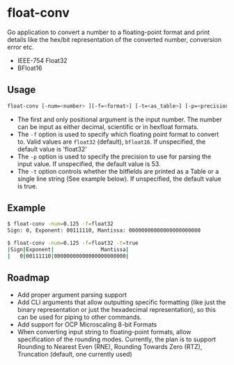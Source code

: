 # float-conv

Go application to convert a number to a floating-point format and print details like the hex/bit representation of the
converted number, conversion error etc.

* IEEE-754 Float32
* BFloat16

## Usage

```bash
float-conv [-num=<number> ][-f=<format>] [-t=<as_table>] [-p=<precision>]
```

* The first and only positional argument is the input number. The number can be input as either decimal, scientific or
in hexfloat formats.
* The `-f` option is used to specify which floating point format to convert to. Valid values are `float32` (default), `bfloat16`. If unspecified, the default value is 'float32'
* The `-p` option is used to specify the precision to use for parsing the input value. If unspecified, the default value is 53.
* The `-t` option controls whether the bitfields are printed as a Table or a single line string (See example below). If unspecified, the default value is true.

## Example

```bash
$ float-conv -num=0.125 -f=float32
Sign: 0, Exponent: 00111110, Mantissa: 00000000000000000000000

$ float-conv -num=0.125 -f=float32 -t=true
|Sign|Exponent|               Mantissa|
|   0|00111110|00000000000000000000000|
```

## Roadmap

* Add proper argument parsing support
* Add CLI arguments that allow outputting specific formatting (like just the binary representation or just the
hexadecimal representation), so this can be used for piping to other commands.
* Add support for OCP Microscaling 8-bit Formats
* When converting input string to floating-point formats, allow specification of the rounding modes. Currently, the plan
is to support Rounding to Nearest Even (RNE), Rounding Towards Zero (RTZ), Truncation (default, one currently used)
